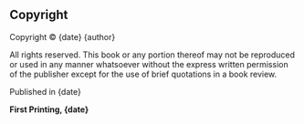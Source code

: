 ## Copyright

Copyright © {date} {author}

All rights reserved. This book or any portion thereof may not be reproduced or used in any manner whatsoever without the express written permission of the publisher except for the use of brief quotations in a book review.

Published in {date}

**First Printing, {date}**

